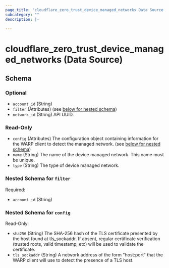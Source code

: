 ```yaml
---
page_title: "cloudflare_zero_trust_device_managed_networks Data Source - Cloudflare"
subcategory: ""
description: |-
  
---
```


# cloudflare_zero_trust_device_managed_networks (Data Source)




<!-- schema generated by tfplugindocs -->
## Schema

### Optional

- `account_id` (String)
- `filter` (Attributes) (see [below for nested schema](#nestedatt--filter))
- `network_id` (String) API UUID.

### Read-Only

- `config` (Attributes) The configuration object containing information for the WARP client to detect the managed network. (see [below for nested schema](#nestedatt--config))
- `name` (String) The name of the device managed network. This name must be unique.
- `type` (String) The type of device managed network.

<a id="nestedatt--filter"></a>
### Nested Schema for `filter`

Required:

- `account_id` (String)


<a id="nestedatt--config"></a>
### Nested Schema for `config`

Read-Only:

- `sha256` (String) The SHA-256 hash of the TLS certificate presented by the host found at tls_sockaddr. If absent, regular certificate verification (trusted roots, valid timestamp, etc) will be used to validate the certificate.
- `tls_sockaddr` (String) A network address of the form "host:port" that the WARP client will use to detect the presence of a TLS host.


